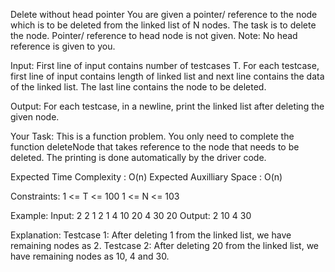 Delete without head pointer 
You are given a pointer/ reference to the node which is to be deleted from the linked list of N nodes. The task is to delete the node. Pointer/ reference to head node is not given. 
Note: No head reference is given to you.

Input:
First line of input contains number of testcases T. For each testcase, first line of input contains length of linked list and next line contains the data of the linked list. The last line contains the node to be deleted.

Output:
For each testcase, in a newline, print the linked list after deleting the given node.

Your Task:
This is a function problem. You only need to complete the function deleteNode that takes reference to the node that needs to be deleted. The printing is done automatically by the driver code.

Expected Time Complexity : O(n)
Expected Auxilliary Space : O(n)

Constraints:
1 <= T <= 100
1 <= N <= 103

Example:
Input:
2
2
1 2
1
4
10 20 4 30
20
Output:
2
10 4 30

Explanation:
Testcase 1: After deleting 1 from the linked list, we have remaining nodes as 2.
Testcase 2: After deleting 20 from the linked list, we have remaining nodes as 10, 4 and 30.